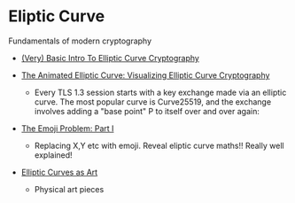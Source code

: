 Eliptic Curve
=============

Fundamentals of modern cryptography

* [(Very) Basic Intro To Elliptic Curve Cryptography](https://qvault.io/2019/12/31/very-basic-intro-to-elliptic-curve-cryptography/)
* [The Animated Elliptic Curve: Visualizing Elliptic Curve Cryptography](https://curves.xargs.org/)
    * Every TLS 1.3 session starts with a key exchange made via an elliptic curve. The most popular curve is Curve25519, and the exchange involves adding a "base point" P to itself over and over again:


* [The Emoji Problem: Part I](https://artofproblemsolving.com/community/c2532359h2760821_the_emoji_problem__part_i)
    * Replacing X,Y etc with emoji. Reveal eliptic curve maths!! Really well explained!

* [Elliptic Curves as Art](https://elliptic-curves.art/)
    * Physical art pieces
